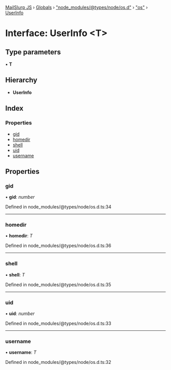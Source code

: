 [MailSlurp JS](../README.md) › [Globals](../globals.md) › ["node_modules/@types/node/os.d"](../modules/_node_modules__types_node_os_d_.md) › ["os"](../modules/_node_modules__types_node_os_d_._os_.md) › [UserInfo](_node_modules__types_node_os_d_._os_.userinfo.md)

# Interface: UserInfo <**T**>

## Type parameters

▪ **T**

## Hierarchy

* **UserInfo**

## Index

### Properties

* [gid](_node_modules__types_node_os_d_._os_.userinfo.md#gid)
* [homedir](_node_modules__types_node_os_d_._os_.userinfo.md#homedir)
* [shell](_node_modules__types_node_os_d_._os_.userinfo.md#shell)
* [uid](_node_modules__types_node_os_d_._os_.userinfo.md#uid)
* [username](_node_modules__types_node_os_d_._os_.userinfo.md#username)

## Properties

###  gid

• **gid**: *number*

Defined in node_modules/@types/node/os.d.ts:34

___

###  homedir

• **homedir**: *T*

Defined in node_modules/@types/node/os.d.ts:36

___

###  shell

• **shell**: *T*

Defined in node_modules/@types/node/os.d.ts:35

___

###  uid

• **uid**: *number*

Defined in node_modules/@types/node/os.d.ts:33

___

###  username

• **username**: *T*

Defined in node_modules/@types/node/os.d.ts:32
